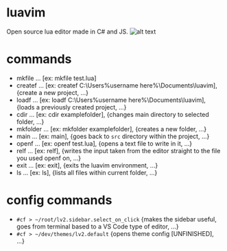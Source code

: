 # luavim
Open source lua editor made in C# and JS.
![alt text](https://media.discordapp.net/attachments/1164859902573948990/1167902273423290428/image.png)

# commands
* mkfile ... [ex: mkfile test.lua]
* createf ... [ex: createf C:\Users\%username here%\Documents\luavim], {create a new project, ...}
* loadf ... [ex: loadf C:\Users\%username here%\Documents\luavim], {loads a previously created project, ...}
* cdir ... [ex: cdir examplefolder], {changes main directory to selected folder, ...}
* mkfolder ... [ex: mkfolder examplefolder], {creates a new folder, ...}
* main ... [ex: main], {goes back to `src` directory within the project, ...}
* openf ... [ex: openf test.lua], {opens a text file to write in it, ...}
* relf ... [ex: relf], {writes the input taken from the editor straight to the file you used openf on, ...}
* exit ... [ex: exit], {exits the luavim environment, ...}
* ls ... [ex: ls], {lists all files within current folder, ...}

# config commands
* `#cf > ~/root/lv2.sidebar.select_on_click` {makes the sidebar useful, goes from terminal based to a VS Code type of editor, ...}
* `#cf > ~/dev/themes/lv2.default` {opens theme config [UNFINISHED], ...}

